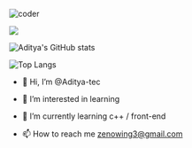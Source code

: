 

<!---
Aditya-tec/Aditya-tec is a ✨ special ✨ repository because its `README.md` (this file) appears on your GitHub profile.
You can click the Preview link to take a look at your changes.
--->
![coder](https://github.com/Aditya-tec/Aditya-tec/assets/75620159/8d95c7a9-cd98-436f-ba22-6e026059637a)

![](https://komarev.com/ghpvc/?username=Aditya-tec)

![Aditya's GitHub stats](https://github-readme-stats.vercel.app/api?username=Aditya-tec&theme=highcontrast&show_icons=true)
<picture>
  <source
    srcset="https://github-readme-stats.vercel.app/api?username=Aditya-tec&show_icons=true&theme=dark"
    media="(prefers-color-scheme: dark)"
  />
  <source
    srcset="https://github-readme-stats.vercel.app/api?username=Aditya-tec&show_icons=true"
    media="(prefers-color-scheme: light), (prefers-color-scheme: no-preference)"
  />

  ![Top Langs](https://github-readme-stats.vercel.app/api/top-langs/?username=Aditya-tec&theme=tokyonight)









</picture>

- 👋 Hi, I’m @Aditya-tec
- 👀 I’m interested in learning
- 🌱 I’m currently learning c++ / front-end

- 📫 How to reach me zenowing3@gmail.com
